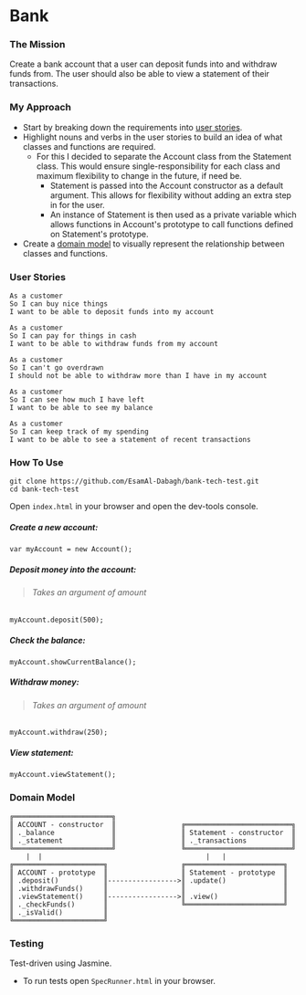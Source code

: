 # Bank

### The Mission
Create a bank account that a user can deposit funds into and withdraw funds from. The user should also be able to view a statement of their transactions. 

### My Approach
* Start by breaking down the requirements into [user stories](#user-stories).
* Highlight nouns and verbs in the user stories to build an idea of what classes and functions are required.
  * For this I decided to separate the Account class from the Statement class. This would ensure single-responsibility for each class and maximum flexibility to change in the future, if need be.
    * Statement is passed into the Account constructor as a default argument. This allows for flexibility without adding an extra step in for the user. 
    * An instance of Statement is then used as a private variable which allows functions in Account's prototype to call functions defined on Statement's prototype. 
* Create a [domain model](#domain-model) to visually represent the relationship between classes and functions. 

### User Stories

```
As a customer
So I can buy nice things
I want to be able to deposit funds into my account
```

```
As a customer
So I can pay for things in cash
I want to be able to withdraw funds from my account
```

```
As a customer
So I can't go overdrawn
I should not be able to withdraw more than I have in my account
```

```
As a customer
So I can see how much I have left
I want to be able to see my balance
```

```
As a customer
So I can keep track of my spending
I want to be able to see a statement of recent transactions
```

### How To Use

```
git clone https://github.com/EsamAl-Dabagh/bank-tech-test.git
cd bank-tech-test
```

Open `index.html` in your browser and open the dev-tools console.

##### Create a new account:

```
var myAccount = new Account();
```

##### Deposit money into the account:
  > ###### Takes an argument of amount
```
myAccount.deposit(500);
```

##### Check the balance:
```
myAccount.showCurrentBalance();
```

##### Withdraw money:
> ###### Takes an argument of amount
```
myAccount.withdraw(250);
```

##### View statement:
```
myAccount.viewStatement();
```

### Domain Model

```
╔════════════════════════╗                
║ ACCOUNT - constructor  ║                ╔══════════════════════════╗
║ ._balance              ║                ║ Statement - constructor  ║
║ ._statement            ║                ║ ._transactions           ║
╚════════════════════════╝                ╚══════════════════════════╝      
    |  |                                        |   |
╔══════════════════════╗                  ╔════════════════════════╗
║ ACCOUNT - prototype  ║                  ║ Statement - prototype  ║
║ .deposit()           ║----------------->║ .update()              ║
║ .withdrawFunds()     ║                  ║                        ║
║ .viewStatement()     ║----------------->║ .view()                ║
║ ._checkFunds()       ║                  ╚════════════════════════╝
║ ._isValid()          ║
╚══════════════════════╝
```

### Testing

Test-driven using Jasmine.
  * To run tests open `SpecRunner.html` in your browser.